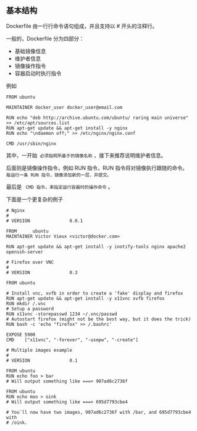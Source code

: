## 基本结构

Dockerfile 由一行行命令语句组成，并且支持以 # 开头的注释行。

一般的，Dockerfile 分为四部分：

* 基础镜像信息
* 维护者信息
* 镜像操作指令
* 容器启动时执行指令

例如


	FROM ubuntu

	MAINTAINER docker_user docker_user@email.com

	RUN echo "deb http://archive.ubuntu.com/ubuntu/ raring main universe" >> /etc/apt/sources.list
	RUN apt-get update && apt-get install -y nginx
	RUN echo "\ndaemon off;" >> /etc/nginx/nginx.conf

	CMD /usr/sbin/nginx
其中，一开始```
必须指明所基于的镜像名称```
，接下来推荐说明维护者信息。

后面则是镜像操作指令，例如 RUN 指令，RUN 指令将对镜像执行跟随的命令。```
每运行一条 RUN 指令，镜像添加新的一层，并提交。```

最后是 ```
CMD 指令，来指定运行容器时的操作命令```
。

下面是一个更复杂的例子

	# Nginx
	#
	# VERSION               0.0.1

	FROM      ubuntu
	MAINTAINER Victor Vieux <victor@docker.com>

	RUN apt-get update && apt-get install -y inotify-tools nginx apache2 openssh-server

	# Firefox over VNC
	#
	# VERSION               0.3

	FROM ubuntu

	# Install vnc, xvfb in order to create a 'fake' display and firefox
	RUN apt-get update && apt-get install -y x11vnc xvfb firefox
	RUN mkdir /.vnc
	# Setup a password
	RUN x11vnc -storepasswd 1234 ~/.vnc/passwd
	# Autostart firefox (might not be the best way, but it does the trick)
	RUN bash -c 'echo "firefox" >> /.bashrc'

	EXPOSE 5900
	CMD    ["x11vnc", "-forever", "-usepw", "-create"]

	# Multiple images example
	#
	# VERSION               0.1

	FROM ubuntu
	RUN echo foo > bar
	# Will output something like ===> 907ad6c2736f

	FROM ubuntu
	RUN echo moo > oink
	# Will output something like ===> 695d7793cbe4

	# You᾿ll now have two images, 907ad6c2736f with /bar, and 695d7793cbe4 with
	# /oink.










